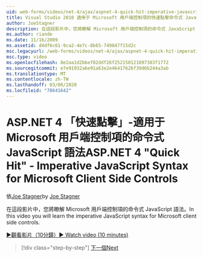 ```yaml
---
uid: web-forms/videos/net-4/ajax/aspnet-4-quick-hit-imperative-javascript-syntax-for-microsoft-client-side-controls
title: Visual Studio 2010 適用于 Microsoft 用戶端控制項的快速點擊命令式 JavaScript 語法 |Microsoft Docs
author: JoeStagner
description: 在這段影片中，您將瞭解 Microsoft 用戶端控制項的命令式 JavaScript 語法。
ms.author: riande
ms.date: 11/16/2009
ms.assetid: d4df6c61-9ca2-4e7c-8b65-749847f15d2c
msc.legacyurl: /web-forms/videos/net-4/ajax/aspnet-4-quick-hit-imperative-javascript-syntax-for-microsoft-client-side-controls
msc.type: video
ms.openlocfilehash: 8e2aa1d2bbef02ddf26f252150121897383f1772
ms.sourcegitcommit: e7e91932a6e91a63e2e46417626f39d6b244a3ab
ms.translationtype: MT
ms.contentlocale: zh-TW
ms.lasthandoff: 03/06/2020
ms.locfileid: "78641642"
---
```

# <a name="aspnet-4-quick-hit---imperative-javascript-syntax-for-microsoft-client-side-controls"></a><span data-ttu-id="3f651-103">ASP.NET 4 「快速點擊」-適用于 Microsoft 用戶端控制項的命令式 JavaScript 語法</span><span class="sxs-lookup"><span data-stu-id="3f651-103">ASP.NET 4 "Quick Hit" - Imperative JavaScript Syntax for Microsoft Client Side Controls</span></span>

<span data-ttu-id="3f651-104">依[Joe Stagner](https://github.com/JoeStagner)</span><span class="sxs-lookup"><span data-stu-id="3f651-104">by [Joe Stagner](https://github.com/JoeStagner)</span></span>

<span data-ttu-id="3f651-105">在這段影片中，您將瞭解 Microsoft 用戶端控制項的命令式 JavaScript 語法。</span><span class="sxs-lookup"><span data-stu-id="3f651-105">In this video you will learn the imperative JavaScript syntax for Microsoft client side controls.</span></span> 

[<span data-ttu-id="3f651-106">&#9654;觀看影片（10分鐘）</span><span class="sxs-lookup"><span data-stu-id="3f651-106">&#9654; Watch video (10 minutes)</span></span>](https://channel9.msdn.com/Blogs/ASP-NET-Site-Videos/aspnet-4-quick-hit-imperative-javascript-syntax-for-microsoft-client-side-controls)

> [!div class="step-by-step"]
> [<span data-ttu-id="3f651-107">下一個</span><span class="sxs-lookup"><span data-stu-id="3f651-107">Next</span></span>](aspnet-4-quick-hit-the-scriptloader.md)
